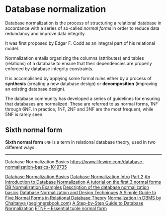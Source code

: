# Database normalization

Database normalization is the process of structuring a relational database in accordance with a series of so-called *normal forms* in order to reduce data redundancy and improve data integrity.

It was first proposed by Edgar F. Codd as an integral part of his relational model.

Normalization entails organizing the columns (attributes) and tables (relations) of a database to ensure that their dependencies are properly enforced by database integrity constraints.

It is accomplished by applying some formal rules either by a process of **synthesis** (creating a new database design) or **decomposition** (improving an existing database design).




The database community has developed a series of guidelines for ensuring that databases are normalized. These are referred to as normal forms, 1NF through 6NF. In practice, 1NF, 2NF and 3NF are the most frequent, while 5NF is rarely seen.



## Sixth normal form

**Sixth normal form** `6NF` is a term in relational database theory, used in two different ways.




---

Database Normalization Basics
https://www.lifewire.com/database-normalization-basics-1019735

[Database Normalization Basics](http://databases.about.com/od/specificproducts/a/normalization.htm)
[Database Normalization Intro](http://www.databasejournal.com/sqletc/article.php/1428511)
[Part 2](http://www.databasejournal.com/sqletc/article.php/26861_1474411_1)
[An Introduction to Database Normalization](http://mikehillyer.com/articles/an-introduction-to-database-normalization/)
[A tutorial on the first 3 normal forms](http://phlonx.com/resources/nf3/)
[DB Normalization Examples](http://www.dbnormalization.com/)
[Description of the database normalization basics](http://support.microsoft.com/kb/283878)
[Database Normalization and Design Techniques](http://www.barrywise.com/2008/01/database-normalization-and-design-techniques/)
[A Simple Guide to Five Normal Forms in Relational Database Theory](http://www.bkent.net/Doc/simple5.htm)
[Normalization in DBMS by Chaitanya (beginnersbook.com)](http://beginnersbook.com/2015/05/normalization-in-dbms/)
[A Step-by-Step Guide to Database Normalization](https://www.databasestar.com/normalization-in-dbms/)
[ETNF – Essential tuple normal form](http://researcher.watson.ibm.com/researcher/files/us-fagin/icdt12.pdf)
